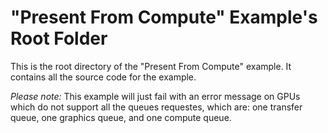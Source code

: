 # "Present From Compute" Example's Root Folder

This is the root directory of the "Present From Compute" example. It contains all the source code for the example. 

_Please note:_ This example will just fail with an error message on GPUs which do not support all the queues requestes, which are: one transfer queue, one graphics queue, and one compute queue.

